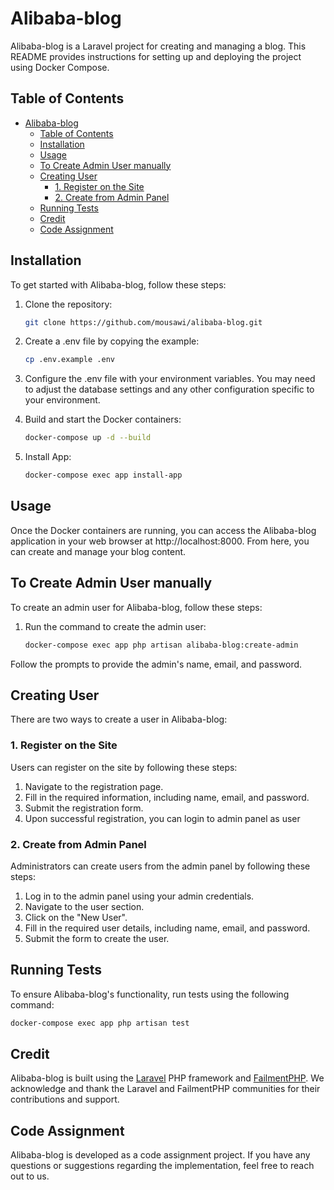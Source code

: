 # Alibaba-blog

Alibaba-blog is a Laravel project for creating and managing a blog. This README provides instructions for setting up and deploying the project using Docker Compose.

## Table of Contents

- [Alibaba-blog](#alibaba-blog)
  - [Table of Contents](#table-of-contents)
  - [Installation](#installation)
  - [Usage](#usage)
  - [To Create Admin User manually](#to-create-admin-user-manually)
  - [Creating User](#creating-user)
    - [1. Register on the Site](#1-register-on-the-site)
    - [2. Create from Admin Panel](#2-create-from-admin-panel)
  - [Running Tests](#running-tests)
  - [Credit](#credit)
  - [Code Assignment](#code-assignment)

## Installation

To get started with Alibaba-blog, follow these steps:

1. Clone the repository:

    ```bash
    git clone https://github.com/mousawi/alibaba-blog.git

    ```

2. Create a .env file by copying the example:
    ```bash
    cp .env.example .env
    ```
3. Configure the .env file with your environment variables. You may need to adjust the database settings and any other configuration specific to your environment.
4. Build and start the Docker containers:
    ```bash
    docker-compose up -d --build
    ```
5. Install App:
    ```bash
    docker-compose exec app install-app
    ```

## Usage

Once the Docker containers are running, you can access the Alibaba-blog application in your web browser at http://localhost:8000. From here, you can create and manage your blog content.

## To Create Admin User manually

To create an admin user for Alibaba-blog, follow these steps:

1. Run the command to create the admin user:

    ```bash
    docker-compose exec app php artisan alibaba-blog:create-admin
    ```

Follow the prompts to provide the admin's name, email, and password.

## Creating User

There are two ways to create a user in Alibaba-blog:

### 1. Register on the Site

Users can register on the site by following these steps:

1. Navigate to the registration page.
2. Fill in the required information, including name, email, and password.
3. Submit the registration form.
4. Upon successful registration, you can login to admin panel as user

### 2. Create from Admin Panel

Administrators can create users from the admin panel by following these steps:

1. Log in to the admin panel using your admin credentials.
2. Navigate to the user section.
3. Click on the "New User".
4. Fill in the required user details, including name, email, and password.
5. Submit the form to create the user.

## Running Tests

To ensure Alibaba-blog's functionality, run tests using the following command:

```bash
docker-compose exec app php artisan test
```

## Credit

Alibaba-blog is built using the [Laravel](https://laravel.com/) PHP framework and [FailmentPHP](https://filamentphp.com/). We acknowledge and thank the Laravel and FailmentPHP communities for their contributions and support.

## Code Assignment

Alibaba-blog is developed as a code assignment project. If you have any questions or suggestions regarding the implementation, feel free to reach out to us.
